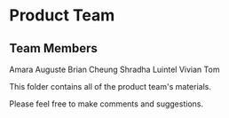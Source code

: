 # **Product Team**

## **Team Members**

Amara Auguste
Brian Cheung
Shradha Luintel
Vivian Tom

This folder contains all of the product team's materials.

Please feel free to make comments and suggestions.
